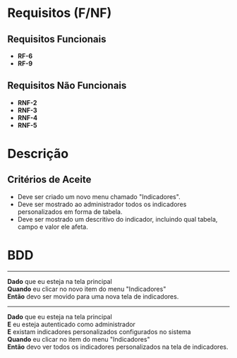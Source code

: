 # Requisitos (F/NF)

## Requisitos Funcionais

- **RF-6**
- **RF-9**

## Requisitos Não Funcionais

- **RNF-2**
- **RNF-3**
- **RNF-4**
- **RNF-5**

# Descrição

## Critérios de Aceite

- Deve ser criado um novo menu chamado "Indicadores".
- Deve ser mostrado ao administrador todos os indicadores personalizados em forma de tabela.
- Deve ser mostrado um descritivo do indicador, incluindo qual tabela, campo e valor ele afeta.

# BDD

---

**Dado** que eu esteja na tela principal  
**Quando** eu clicar no novo item do menu "Indicadores"  
**Então** devo ser movido para uma nova tela de indicadores.

---

**Dado** que eu esteja na tela principal  
**E** eu esteja autenticado como administrador  
**E** existam indicadores personalizados configurados no sistema  
**Quando** eu clicar no item do menu "Indicadores"  
**Então** devo ver todos os indicadores personalizados na tela de indicadores.
